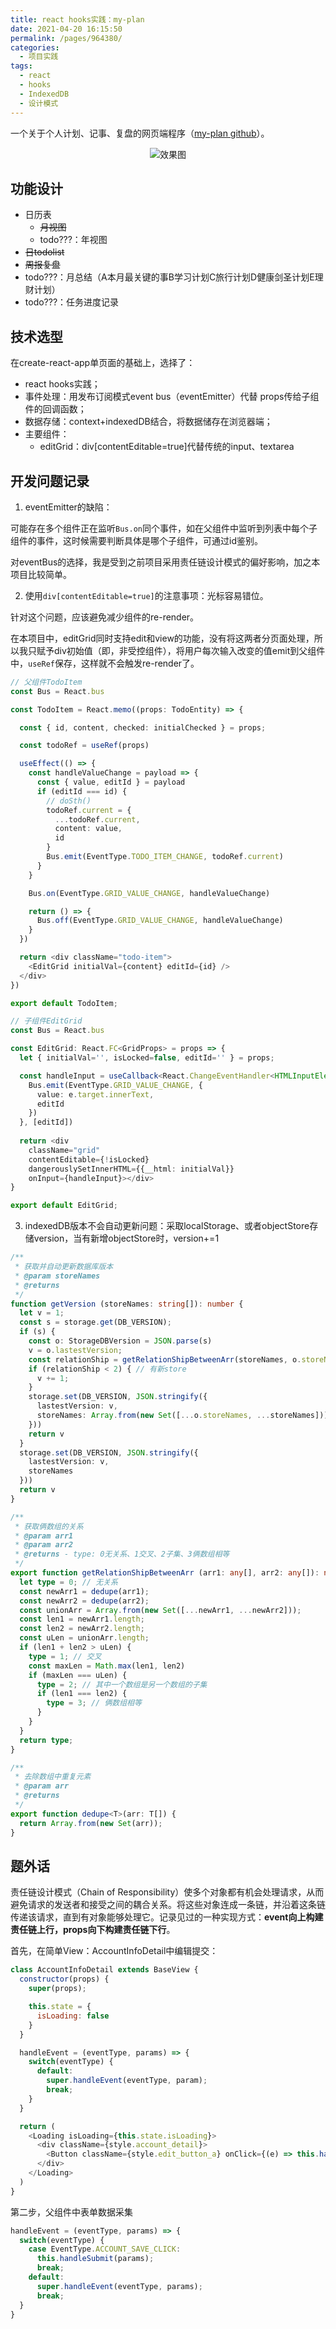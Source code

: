 ```yaml
---
title: react hooks实践：my-plan
date: 2021-04-20 16:15:50
permalink: /pages/964380/
categories:
  - 项目实践
tags:
  - react
  - hooks
  - IndexedDB
  - 设计模式
---
```


一个关于个人计划、记事、复盘的网页端程序（[my-plan github](https://github.com/xsometimes/my-plan)）。
<p align="center"><img src="./myPlan001.gif" alt="效果图"></p>

## 功能设计
- 日历表
  - ~~月视图~~
  - todo???：年视图
- ~~日todolist~~
- ~~周报复盘~~
- todo???：月总结（A本月最关键的事B学习计划C旅行计划D健康剑圣计划E理财计划）
- todo???：任务进度记录

## 技术选型
在create-react-app单页面的基础上，选择了：
- react hooks实践；
- 事件处理：用发布订阅模式event bus（eventEmitter）代替 props传给子组件的回调函数；
- 数据存储：context+indexedDB结合，将数据储存在浏览器端；
- 主要组件：
  - editGrid：div[contentEditable=true]代替传统的input、textarea


## 开发问题记录
1. eventEmitter的缺陷：

可能存在多个组件正在监听`Bus.on`同个事件，如在父组件中监听到列表中每个子组件的事件，这时候需要判断具体是哪个子组件，可通过id鉴别。

对eventBus的选择，我是受到之前项目采用责任链设计模式的偏好影响，加之本项目比较简单。

2. 使用`div[contentEditable=true]`的注意事项：光标容易错位。

针对这个问题，应该避免减少组件的re-render。

在本项目中，editGrid同时支持edit和view的功能，没有将这两者分页面处理，所以我只赋予div初始值（即，非受控组件），将用户每次输入改变的值emit到父组件中，`useRef`保存，这样就不会触发re-render了。

```ts
// 父组件TodoItem
const Bus = React.bus

const TodoItem = React.memo((props: TodoEntity) => {

  const { id, content, checked: initialChecked } = props;

  const todoRef = useRef(props)

  useEffect(() => {
    const handleValueChange = payload => {
      const { value, editId } = payload
      if (editId === id) {
        // doSth()
        todoRef.current = {
          ...todoRef.current,
          content: value,
          id
        }
        Bus.emit(EventType.TODO_ITEM_CHANGE, todoRef.current)
      }
    }

    Bus.on(EventType.GRID_VALUE_CHANGE, handleValueChange)

    return () => {
      Bus.off(EventType.GRID_VALUE_CHANGE, handleValueChange)
    }
  })

  return <div className="todo-item">
    <EditGrid initialVal={content} editId={id} />
  </div>
})

export default TodoItem;
```

```ts
// 子组件EditGrid
const Bus = React.bus

const EditGrid: React.FC<GridProps> = props => {
  let { initialVal='', isLocked=false, editId='' } = props;

  const handleInput = useCallback<React.ChangeEventHandler<HTMLInputElement>>(e => {
    Bus.emit(EventType.GRID_VALUE_CHANGE, {
      value: e.target.innerText,
      editId
    })
  }, [editId])
  
  return <div
    className="grid"
    contentEditable={!isLocked}
    dangerouslySetInnerHTML={{__html: initialVal}}
    onInput={handleInput}></div>
}

export default EditGrid;
```

3. indexedDB版本不会自动更新问题：采取localStorage、或者objectStore存储version，当有新增objectStore时，version+=1

```ts
/**
 * 获取并自动更新数据库版本
 * @param storeNames 
 * @returns 
 */
function getVersion (storeNames: string[]): number {
  let v = 1;
  const s = storage.get(DB_VERSION);
  if (s) {
    const o: StorageDBVersion = JSON.parse(s)
    v = o.lastestVersion;
    const relationShip = getRelationShipBetweenArr(storeNames, o.storeNames)
    if (relationShip < 2) { // 有新store
      v += 1;
    }
    storage.set(DB_VERSION, JSON.stringify({
      lastestVersion: v,
      storeNames: Array.from(new Set([...o.storeNames, ...storeNames]))
    }))
    return v
  }
  storage.set(DB_VERSION, JSON.stringify({
    lastestVersion: v,
    storeNames
  }))
  return v
}

/**
 * 获取俩数组的关系
 * @param arr1 
 * @param arr2 
 * @returns - type: 0无关系、1交叉、2子集、3俩数组相等 
 */
export function getRelationShipBetweenArr (arr1: any[], arr2: any[]): number {
  let type = 0; // 无关系
  const newArr1 = dedupe(arr1);
  const newArr2 = dedupe(arr2);
  const unionArr = Array.from(new Set([...newArr1, ...newArr2]));
  const len1 = newArr1.length;
  const len2 = newArr2.length;
  const uLen = unionArr.length;
  if (len1 + len2 > uLen) {
    type = 1; // 交叉
    const maxLen = Math.max(len1, len2)
    if (maxLen === uLen) {
      type = 2; // 其中一个数组是另一个数组的子集
      if (len1 === len2) {
        type = 3; // 俩数组相等
      }
    }
  }
  return type;
}

/**
 * 去除数组中重复元素
 * @param arr 
 * @returns 
 */
export function dedupe<T>(arr: T[]) {
  return Array.from(new Set(arr));
}
```

## 题外话

责任链设计模式（Chain of Responsibility）使多个对象都有机会处理请求，从而避免请求的发送者和接受之间的耦合关系。将这些对象连成一条链，并沿着这条链传递该请求，直到有对象能够处理它。记录见过的一种实现方式：**event向上构建责任链上行，props向下构建责任链下行**。

首先，在简单View：AccountInfoDetail中编辑提交：

```js
class AccountInfoDetail extends BaseView {
  constructor(props) {
    super(props);

    this.state = {
      isLoading: false
    }
  }

  handleEvent = (eventType, params) => {
    switch(eventType) {
      default:
        super.handleEvent(eventType, param);
        break;
    }
  }

  return (
    <Loading isLoading={this.state.isLoading}>
      <div className={style.account_detail}>
        <Button className={style.edit_button_a} onClick={(e) => this.handleEvent(EventType.ACCOUNT_EDIT_CLICK)}>
      </div>
    </Loading>
  )
}

```

第二步，父组件中表单数据采集

```js
handleEvent = (eventType, params) => {
  switch(eventType) {
    case EventType.ACCOUNT_SAVE_CLICK:
      this.handleSubmit(params);
      break;
    default:
      super.handleEvent(eventType, params);
      break;
  }
}
```